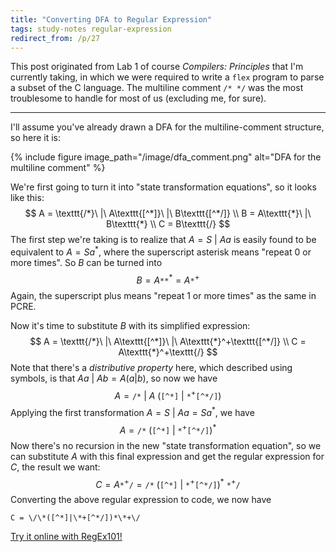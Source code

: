 ```yaml
---
title: "Converting DFA to Regular Expression"
tags: study-notes regular-expression
redirect_from: /p/27
---
```


This post originated from Lab 1 of course *Compilers: Principles* that I'm currently taking, in which we were required to write a `flex` program to parse a subset of the C language. The multiline comment `/* */` was the most troublesome to handle for most of us (excluding me, for sure).

---

I'll assume you've already drawn a DFA for the multiline-comment structure, so here it is:

{% include figure image_path="/image/dfa_comment.png" alt="DFA for the multiline comment" %}

We're first going to turn it into "state transformation equations", so it looks like this:
$$
A = \texttt{/*}\ |\ A\texttt{[^*]}\ |\ B\texttt{[^*/]}
\\
B = A\texttt{*}\ |\ B\texttt{*}
\\
C = B\texttt{/}
$$
The first step we're taking is to realize that $A=S\ |\ Aa$ is easily found to be equivalent to $A = Sa^*$, where the superscript asterisk means "repeat 0 or more times". So $B$ can be turned into
$$
B = A\texttt{**}^* = A\texttt{*}^+
$$
Again, the superscript plus means "repeat 1 or more times" as the same in PCRE.

Now it's time to substitute $B$ with its simplified expression:
$$
A =  \texttt{/*}\ |\ A\texttt{[^*]}\ |\ A\texttt{*}^+\texttt{[^*/]}
\\
C = A\texttt{*}^+\texttt{/}
$$
Note that there's a *distributive property* here, which described using symbols, is that $Aa\ |\ Ab = A(a|b)$, so now we have
$$
A = \texttt{/*}\ |\ A\ (\texttt{[^*]}\ |\ \texttt{*}^+\texttt{[^*/]})
$$
Applying the first transformation $A = S\ |\ Aa = Sa^*$, we have
$$
A = \texttt{/*}\ (\texttt{[^*]}\ |\ \texttt{*}^+\texttt{[^*/]})^*
$$
Now there's no recursion in the new "state transformation equation", so we can substitute $A$ with this final expression and get the regular expression for $C$, the result we want:
$$
C = A\texttt{*}^+\texttt{/} =
\texttt{/*}\ (\texttt{[^*]}\ |\ \texttt{*}^+\texttt{[^*/]})^*\ \texttt{*}^+\texttt{/}
$$
Converting the above regular expression to code, we now have

```
C = \/\*([^*]|\*+[^*/])*\*+\/
```

[Try it online with RegEx101!](https://regex101.com/r/qAog6Z/1)
